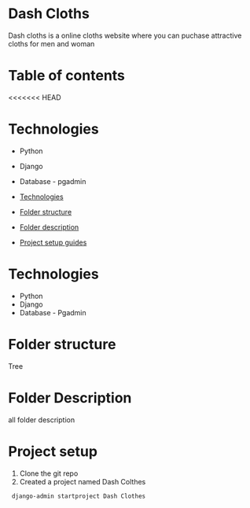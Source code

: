 # Dash Cloths 
Dash cloths is a online cloths website where you can puchase  attractive cloths for men and woman

# Table of contents
<<<<<<< HEAD


# Technologies 

- Python 
- Django 
- Database - pgadmin


- [Technologies](./#Technologies)
- [Folder structure](./#Folderstructure)
- [Folder description](./#folderdescription)
- [Project setup guides](./#Project-setup)
 
# Technologies 

- Python
- Django
- Database - Pgadmin


# Folder structure
Tree

# Folder Description 
all folder description 

# Project setup 

1. Clone the git repo
   ```  ```
1. Created a project named Dash Colthes 
```bash
 django-admin startproject Dash Clothes 
 ```
 






